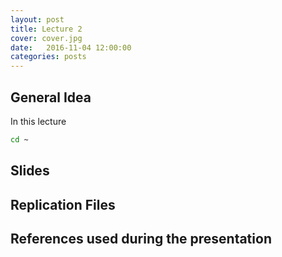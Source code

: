```yaml
---
layout: post
title: Lecture 2
cover: cover.jpg
date:   2016-11-04 12:00:00
categories: posts
---
```


## General Idea

In this lecture 

```bash
cd ~
```

## Slides


## Replication Files


## References used during the presentation